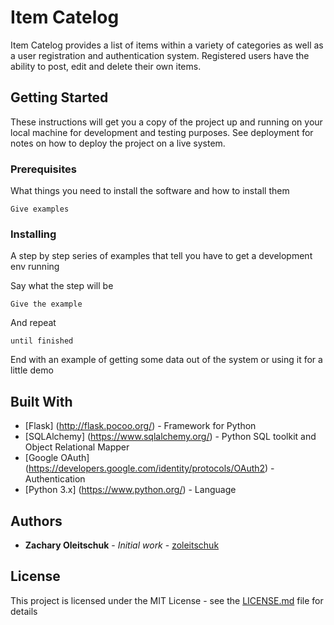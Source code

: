 # Item Catelog

Item Catelog provides a list of items within a variety of categories as well as a user registration and authentication system. Registered users have the ability to post, edit and delete their own items.

## Getting Started

These instructions will get you a copy of the project up and running on your local machine for development and testing purposes. See deployment for notes on how to deploy the project on a live system.

### Prerequisites

What things you need to install the software and how to install them

```
Give examples
```

### Installing

A step by step series of examples that tell you have to get a development env running

Say what the step will be

```
Give the example
```

And repeat

```
until finished
```

End with an example of getting some data out of the system or using it for a little demo

## Built With

* [Flask] (http://flask.pocoo.org/) - Framework for Python
* [SQLAlchemy] (https://www.sqlalchemy.org/) - Python SQL toolkit and Object Relational Mapper
* [Google OAuth] (https://developers.google.com/identity/protocols/OAuth2) - Authentication
* [Python 3.x] (https://www.python.org/) - Language

## Authors

* **Zachary Oleitschuk** - *Initial work* - [zoleitschuk](https://github.com/zoleitschuk/)

## License

This project is licensed under the MIT License - see the [LICENSE.md](LICENSE.md) file for details
